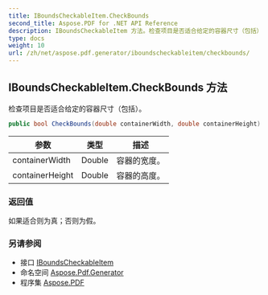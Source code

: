 ```yaml
---
title: IBoundsCheckableItem.CheckBounds
second_title: Aspose.PDF for .NET API Reference
description: IBoundsCheckableItem 方法。检查项目是否适合给定的容器尺寸（包括）
type: docs
weight: 10
url: /zh/net/aspose.pdf.generator/iboundscheckableitem/checkbounds/
---
```

## IBoundsCheckableItem.CheckBounds 方法

检查项目是否适合给定的容器尺寸（包括）。

```csharp
public bool CheckBounds(double containerWidth, double containerHeight)
```

| 参数 | 类型 | 描述 |
| --- | --- | --- |
| containerWidth | Double | 容器的宽度。 |
| containerHeight | Double | 容器的高度。 |

### 返回值

如果适合则为真；否则为假。

### 另请参阅

* 接口 [IBoundsCheckableItem](../)
* 命名空间 [Aspose.Pdf.Generator](../../../aspose.pdf.generator/)
* 程序集 [Aspose.PDF](../../../)
